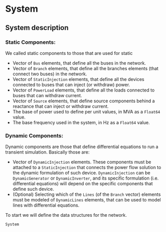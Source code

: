 # System

## System description

### Static Components:

We called static components to those that are used for static

- Vector of `Bus` elements, that define all the buses in the network.
- Vector of `Branch` elements, that define all the branches elements (that connect two buses) in the network.
- Vector of `StaticInjection` elements, that define all the devices connected to buses that can inject (or withdraw) power.
- Vector of `PowerLoad` elements, that define all the loads connected to buses that can withdraw current.
- Vector of `Source` elements, that define source components behind a reactance that can inject or withdraw current.
- The base of power used to define per unit values, in MVA as a `Float64` value.
- The base frequency used in the system, in Hz as a `Float64` value.

### Dynamic Components:

Dynamic components are those that define differential equations to run a transient simulation. Basically those are:

- Vector of `DynamicInjection` elements. These components must be attached to a `StaticInjection` that connects the power flow solution to the dynamic formulation of such device. `DynamicInjection` can be `DynamicGenerator` or `DynamicInverter`, and its specific formulation (i.e. differential equations) will depend on the specific components that define such device.
- (Optional) Selecting which of the `Lines` (of the `Branch` vector) elements must be modeled of `DynamicLines` elements, that can be used to model lines with differential equations.

To start we will define the data structures for the network.

```@docs
System
```
